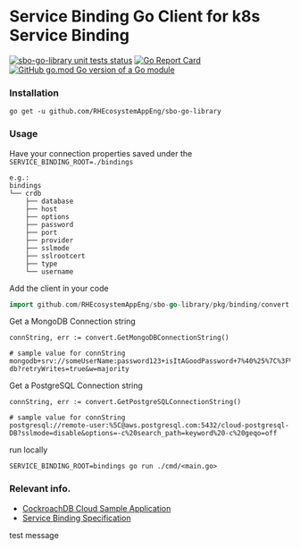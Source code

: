 # Service Binding Go Client for k8s Service Binding

<a href="https://github.com/RHEcosystemAppEng/sbo-go-library/actions?query=workflow%3Aunit-tests"><img alt="sbo-go-library unit tests status" src="https://github.com/RHEcosystemAppEng/sbo-go-library/workflows/unit-tests/badge.svg"></a>
[![Go Report Card](https://goreportcard.com/badge/github.com/RHEcosystemAppEng/sbo-go-library)](https://goreportcard.com/report/github.com/RHEcosystemAppEng/sbo-go-library) [![GitHub go.mod Go version of a Go module](https://img.shields.io/github/go-mod/go-version/RHEcosystemAppEng/sbo-go-library.svg)](https://github.com/RHEcosystemAppEng/sbo-go-library/)

### Installation

```shell
go get -u github.com/RHEcosystemAppEng/sbo-go-library
```

### Usage

Have your connection properties saved under the `SERVICE_BINDING_ROOT=./bindings`

```shell
e.g.:
bindings
└── crdb
    ├── database
    ├── host
    ├── options
    ├── password
    ├── port
    ├── provider
    ├── sslmode
    ├── sslrootcert
    ├── type
    └── username
```

Add the client in your code

```go
import github.com/RHEcosystemAppEng/sbo-go-library/pkg/binding/convert
```

Get a MongoDB Connection string
```
connString, err := convert.GetMongoDBConnectionString()

# sample value for connString
mongodb+srv://someUserName:password123+isItAGoodPassword+7%40%25%7C%3F%5EB6@mongodb0.example.com:11010/random-db?retryWrites=true&w=majority
```

Get a PostgreSQL Connection string
```
connString, err := convert.GetPostgreSQLConnectionString()

# sample value for connString
postgresql://remote-user:%5C@aws.postgresql.com:5432/cloud-postgresql-DB?sslmode=disable&options=-c%20search_path=keyword%20-c%20geqo=off
```
  
run locally
```
SERVICE_BINDING_ROOT=bindings go run ./cmd/<main.go>
```

### Relevant info.

* [CockroachDB Cloud Sample Application](https://github.com/myeung18/cockroachdb-go-quickstart)
* [Service Binding Specification](https://github.com/k8s-service-bindings/spec)



test message
